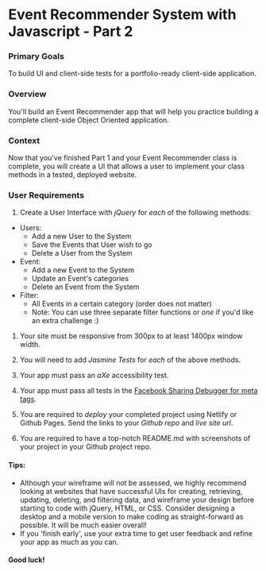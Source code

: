 # Event Recommender System with Javascript - Part 2


### Primary Goals
To build UI and client-side tests for a portfolio-ready client-side application.

### Overview
You'll build an Event Recommender app that will
help you practice building a complete client-side Object Oriented application.

### Context
Now that you've finished Part 1 and your Event Recommender class is complete, you will create a UI that allows a user to implement your class methods in a tested, deployed website.

### User Requirements

1. Create a User Interface with *jQuery* for *each* of the following methods:

* Users:
    * Add a new User to the System
    * Save the Events that User wish to go
    * Delete a User from the System
* Event:
    * Add a new Event to the System
    * Update an Event's categories
    * Delete an Event from the System
* Filter:
    * All Events in a certain category (order does not matter)
    * Note: You can use three separate filter functions or _one_ if you'd like an extra challenge :)

    
1. Your site must be responsive from 300px to at least 1400px window width.

1. You will need to add *Jasmine Tests* for *each* of the above methods.

1. Your app must pass an *aXe* accessibility test.

1. Your app must pass all tests in the [Facebook Sharing Debugger for meta tags](https://developers.facebook.com/tools/debug/).

1. You are required to *deploy* your completed project using Netlify or Github Pages. Send the links to your *Github repo* and *live site url*.

1. You are required to have a top-notch README.md with screenshots of your project in your Github project repo.

#### Tips:
- Although your wireframe will not be assessed, we highly recommend looking at websites that have successful UIs for creating, retrieving, updating, deleting, and filtering data, and wireframe your design before starting to code with jQuery, HTML, or CSS.  Consider designing a desktop and a mobile version to make coding as straight-forward as possible.  It will be much easier overall!
- If you 'finish early', use your extra time to get user feedback and refine your app as much as you can.

#### Good luck!

